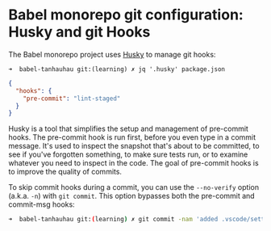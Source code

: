 # Babel monorepo git configuration: Husky and git Hooks

The Babel monorepo project uses [Husky](https://typicode.github.io/husky) to manage git hooks:

`➜  babel-tanhauhau git:(learning) ✗ jq '.husky' package.json`
```json
{
  "hooks": {
    "pre-commit": "lint-staged"
  }
}
```

Husky is a tool that simplifies the setup and management of pre-commit hooks. 
The pre-commit hook is run first, before you even type in a commit message. 
It's used to inspect the snapshot that's about to be committed, to see if you've forgotten something, 
to make sure tests run, or to examine whatever you need to inspect in the code.
The goal of pre-commit hooks is to improve the quality of commits. 

To skip commit hooks during a commit, you can use the `--no-verify` option (a.k.a. `-n`) 
with `git commit`. This option bypasses both the pre-commit and commit-msg hooks:

```sh
➜  babel-tanhauhau git:(learning) ✗ git commit -nam 'added .vscode/settings.json to allow typescript annotations in  .js extension'
```